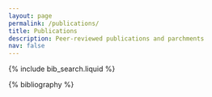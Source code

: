 ```yaml
---
layout: page
permalink: /publications/
title: Publications
description: Peer-reviewed publications and parchments
nav: false
---
```


<!-- _pages/publications.md -->

<!-- Bibsearch Feature -->

{% include bib_search.liquid %}

<div class="publications">

{% bibliography %}

</div>
